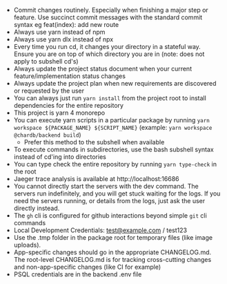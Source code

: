 - Commit changes routinely. Especially when finishing a major step or feature. Use succinct commit messages with the standard commit syntax eg feat(index): add new route
- Always use yarn instead of npm
- Always use yarn dlx instead of npx
- Every time you run cd, it changes your directory in a stateful way. Ensure you are on top of which directory you are in (note: does not apply to subshell cd's)
- Always update the project status document when your current feature/implementation status changes
- Always update the project plan when new requirements are discovered or requested by the user
- You can always just run `yarn install` from the project root to install dependencies for the entire repository
- This project is yarn 4 monorepo
- You can execute yarn scripts in a particular package by running `yarn workspace ${PACKAGE_NAME} ${SCRIPT_NAME}` (example: `yarn workspace @chardb/backend build`)
  - Prefer this method to the subshell when available
- To execute commands in subdirectories, use the bash subshell syntax instead of cd'ing into directories
- You can type check the entire repository by running `yarn type-check` in the root
- Jaeger trace analysis is available at http://localhost:16686
- You cannot directly start the servers with the dev command. The servers run indefinitely, and you will get stuck waiting for the logs. If you need the servers running, or details from the logs, just ask the user directly instead.
- The `gh` cli is configured for github interactions beyond simple `git` cli commands
- Local Development Credentials: test@example.com / test123
- Use the .tmp folder in the package root for temporary files (like image uploads).
- App-specific changes should go in the appropriate CHANGELOG.md. The root-level CHANGELOG.md is for tracking cross-cutting changes and non-app-specific changes (like CI for example)
- PSQL credentials are in the backend .env file
